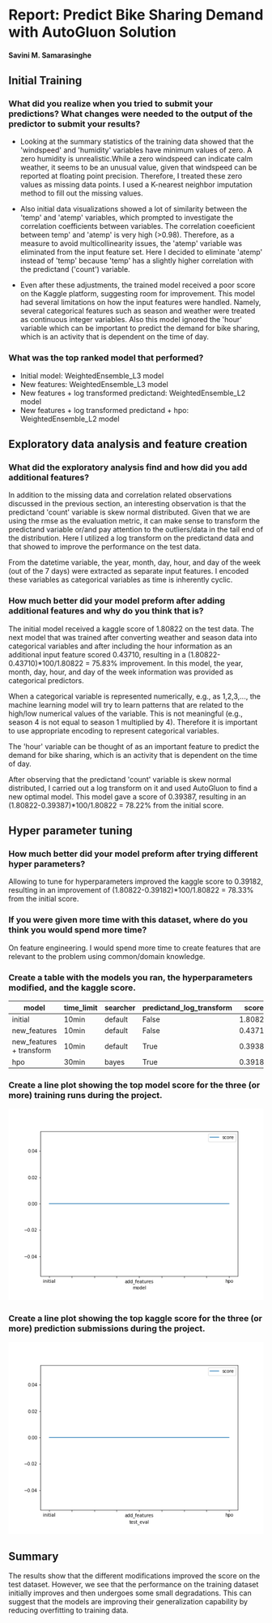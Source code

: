 # Report: Predict Bike Sharing Demand with AutoGluon Solution
#### Savini M. Samarasinghe

## Initial Training
### What did you realize when you tried to submit your predictions? What changes were needed to the output of the predictor to submit your results?
* Looking at the summary statistics of the training data showed that the 'windspeed' and 'humidity' variables have minimum values of zero. A zero humidity is unrealistic.While a zero windspeed can indicate calm weather, it seems to be an unusual value, given that  windspeed can be reported at floating point precision. Therefore, I treated these zero values as missing data points. I used a K-nearest neighbor imputation method to fill out the missing values. 

* Also initial data visualizations showed a lot of similarity between the 'temp' and 'atemp' variables, which prompted to investigate the correlation coefficients between variables. The correlation  coeeficient between temp' and 'atemp' is very high (>0.98). Therefore, as a measure to avoid multicollinearity issues, the 'atemp' variable was eliminated from the input feature set. Here I decided to eliminate 'atemp' instead of 'temp' because 'temp' has a slightly higher correlation with the predictand ('count') variable. 

* Even after these adjustments, the trained model received a poor score on the Kaggle platform, suggesting room for improvement. This model had several limitations on how the input features were handled. Namely, several categorical features such as season and weather were treated as continuous integer variables. Also this model ignored the 'hour' variable which can be important to predict the demand for bike sharing, which is an activity that is dependent on the time of day.


### What was the top ranked model that performed?
* Initial model: WeightedEnsemble_L3 model
* New features: WeightedEnsemble_L3 model
* New features + log transformed predictand: WeightedEnsemble_L2 model
* New features + log transformed predictand + hpo: WeightedEnsemble_L2 model

## Exploratory data analysis and feature creation
### What did the exploratory analysis find and how did you add additional features?
In addition to the missing data and correlation related observations discussed in the previous section, an interesting observation is that the predictand 'count' variable is skew normal distributed. Given that we are using the rmse as the evaluation metric, it can make sense to transform the predictand variable or/and pay attention to the outliers/data in the tail end of the distribution. Here I utilized a log transform on the predictand data and that showed to improve the performance on the test data.

From the datetime variable, the year, month, day, hour, and day of the week (out of the 7 days) were extracted as separate input features. I encoded these variables as categorical variables as time is inherently cyclic.

### How much better did your model preform after adding additional features and why do you think that is?
The initial model received a kaggle score of 1.80822 on the test data. The next model that was trained after converting weather and season data into categorical variables and after including the hour information as an additional input feature scored 0.43710, resulting in a (1.80822-0.43710)*100/1.80822 =  75.83% improvement. In this model, the year, month, day, hour, and day of the week information was provided as categorical predictors.

When a categorical variable is represented numerically, e.g., as 1,2,3,..., the machine learning model will try to learn patterns that are related to the high/low numerical values of the variable. This is not meaningful (e.g., season 4 is not equal to season 1 multiplied by 4). Therefore it is important to use appropriate encoding to represent categorical variables.

The 'hour' variable can be thought of as an important feature to predict the demand for bike sharing, which is an activity that is dependent on the time of day.

After observing that the predictand 'count' variable is skew normal distributed, I carried out a log transform on it and used AutoGluon to find a new optimal model. This model gave a score of 0.39387, resulting in an (1.80822-0.39387)*100/1.80822 = 78.22% from the initial score.
  

## Hyper parameter tuning 
### How much better did your model preform after trying different hyper parameters?
Allowing to tune for hyperparameters improved the kaggle score to 0.39182, resulting in an improvement of (1.80822-0.39182)*100/1.80822 = 78.33% from the initial score.

### If you were given more time with this dataset, where do you think you would spend more time?
On feature engineering. I would spend more time to create features that are relevant to the problem using common/domain knowledge.

### Create a table with the models you ran, the hyperparameters modified, and the kaggle score.
|model|time_limit|searcher|predictand_log_transform|score|
|--|--|--|--|--|
|initial| 	10min 	|default 	|False 	|1.80822|
|new_features 	|10min 	|default 	|False 	|0.43710|
|new_features + transform 	|10min 	|default 	|True 	|0.39387|
|hpo 	|30min 	|bayes 	|True 	|0.39182|

### Create a line plot showing the top model score for the three (or more) training runs during the project.


![model_train_score.png](img/model_train_score.png)

### Create a line plot showing the top kaggle score for the three (or more) prediction submissions during the project.



![model_test_score.png](img/model_test_score.png)

## Summary
The results show that the different modifications improved the score on the test dataset. However, we see that the performance on the training dataset initially improves and then undergoes some small degradations. This can suggest that the models are improving their generalization capability by reducing overfitting to training data.
